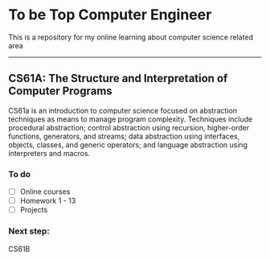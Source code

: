 # To be Top Computer Engineer

This is a repository for my online learning about computer science related area

------

## CS61A: The Structure and Interpretation of Computer Programs

CS61a is an introduction to computer science focused on abstraction techniques as means to manage program complexity. Techniques include procedural abstraction; control abstraction using recursion, higher-order functions, generators, and streams; data abstraction using interfaces, objects, classes, and generic operators; and language abstraction using interpreters and macros. 

### To do

- [ ] Online courses
- [ ] Homework 1 - 13
- [ ] Projects

### Next step:

CS61B
